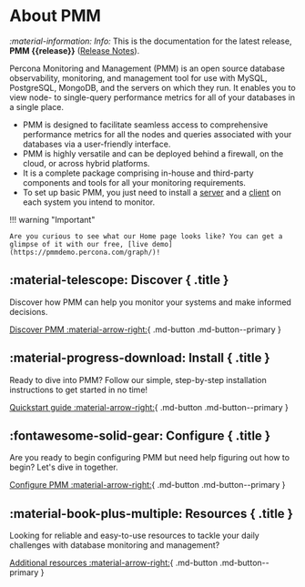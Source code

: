 # About PMM


<i info>:material-information: Info:</i> This is the documentation for the latest release, **PMM {{release}}** ([Release Notes](release-notes/{{release}}.md)).

Percona Monitoring and Management (PMM) is an open source database observability, monitoring, and management tool for use with MySQL, PostgreSQL, MongoDB, and the servers on which they run. It enables you to view node- to single-query performance metrics for all of your databases in a single place. 


- PMM is designed to facilitate seamless access to comprehensive performance metrics for all the nodes and queries associated with your databases via a user-friendly interface.
- PMM is highly versatile and can be deployed behind a firewall, on the cloud, or across hybrid platforms. 
- It is a complete package comprising in-house and third-party components and tools for all your monitoring requirements.
- To set up basic PMM, you just need to install a [server](reference/index.md#server) and a [client](reference/index.md#client) on each system you intend to monitor.


!!! warning "Important"

    Are you curious to see what our Home page looks like? You can get a glimpse of it with our free, [live demo](https://pmmdemo.percona.com/graph/)! 

<div data-grid markdown><div data-banner markdown>

## :material-telescope: Discover { .title }

Discover how PMM can help you monitor your systems and make informed decisions.

[Discover PMM :material-arrow-right:](discover-pmm/features.md){ .md-button .md-button--primary }


</div><div data-banner markdown>

## :material-progress-download: Install { .title }

Ready to dive into PMM? Follow our simple, step-by-step installation instructions to get started in no time!

[Quickstart guide :material-arrow-right:](quickstart.md){ .md-button .md-button--primary }

</div><div data-banner markdown>

## :fontawesome-solid-gear: Configure { .title }

Are you ready to begin configuring PMM  but need help figuring out how to begin? Let's dive in together.

[Configure PMM :material-arrow-right:](configure-pmm/configure.md){ .md-button .md-button--primary }

</div><div data-banner markdown>

## :material-book-plus-multiple: Resources { .title }

Looking for reliable and easy-to-use resources to tackle your daily challenges with database monitoring and management?

[Additional resources :material-arrow-right:](https://www.percona.com/resources){ .md-button .md-button--primary }

</div>
</div>



